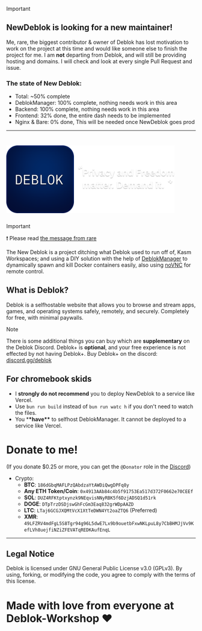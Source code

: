 > [!IMPORTANT]
>
> ## NewDeblok is looking for a new maintainer!
>
> Me, rare, the biggest contributor & owner of Deblok has lost motivation to work on the project at this time and would like someone else to finish the project for me. I am **not** departing from Deblok, and will still be providing hosting and domains. I will check and look at every single Pull Request and issue.

### The state of New Deblok:

- Total: ~50% complete
- DeblokManager: 100% complete, nothing needs work in this area
- Backend: 100% complete, nothing needs work in this area
- Frontend: 32% done, the entire dash needs to be implemented
- Nginx & Bare: 0% done, This will be needed once NewDeblok goes prod

---

# <img src="assets/banner.png" alt="banner" width="448">

> [!IMPORTANT]
> ❗ Please read
> [the message from rare](https://s.deblok.me/shutdownmessage.html)

The New Deblok is a project ditching what Deblok used to run off of, Kasm Workspaces; and using a DIY solution with the help of [DeblokManager](https://github.com/Deblok-Workshop/DeblokManager) to dynamically spawn and kill Docker containers easily, also using [noVNC](https://github.com/noVNC/noVNC) for remote control.

## What is Deblok?

Deblok is a selfhostable website that allows you to browse and stream apps, games, and operating systems safely, remotely, and securely. Completely for free, with minimal paywalls.

> [!NOTE]
> There is some additional things you can buy which are **supplementary** on the Deblok Discord.
> Deblok+ is **optional**, and your free experience is not effected by not having Deblok+.
> Buy Deblok+ on the discord: [discord.gg/deblok](https://discord.gg/deblok)

## For chromebook skids

- I **strongly **do not** recommend** you to deploy NewDeblok to a service like Vercel.
- Use `bun run build` instead of `bun run watc h` if you don't need to watch the files.
- You \***\*have\*\*** to selfhost DeblokManager. It cannot be deployed to a service like Vercel.

# Donate to me!

(If you donate $0.25 or more, you can get the `@Donator` role in the [Discord](https://discord.gg/deblok))

- Crypto:
  - **BTC**: `186dGbqMAFLPzQAbdzaYtAWDiQwgDPFq8y`
  - **Any ETH Token/Coin**: `0x4913AAb84c4b5f91753Ea517d372F0662e70CEEf`
  - **SOL**: `DUZ4RFKtptxynzk9NEqvisNNyRBK5f6DzjADSQ1d51rk`
  - **DOGE**: `DTpTrzDSDjswGhFcGm3Eaq832grWDpAAZD`
  - **LTC**: `LTaj6GCGJXQMtVcX1XtTeDWN4Yt2oaZTQ6` (Preferred)
  - **XMR**: `49LFZRV4mdFgL5S8Tgr94g96L5dwE7Lx9b9ouetbFxwNKLpuL8y7CbBHMJjVv9KefLVh8uejfiNZiZFEVATqREDKAufEnqL`

---

## Legal Notice

Deblok is licensed under GNU General Public License v3.0 (GPLv3). By using, forking, or modifying the code, you agree to comply with the terms of this license.

# Made with love from everyone at Deblok-Workshop ❤️
